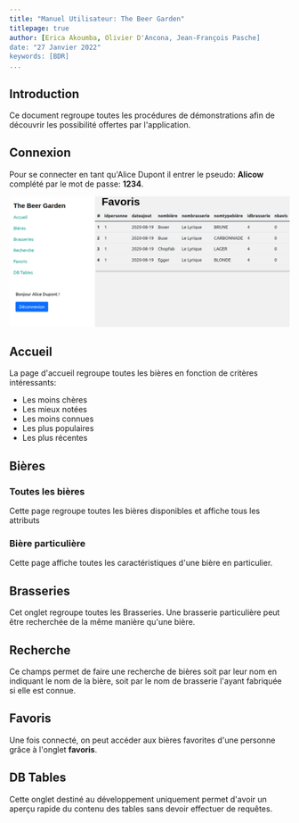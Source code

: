 ```yaml
---
title: "Manuel Utilisateur: The Beer Garden"
titlepage: true
author: [Erica Akoumba, Olivier D'Ancona, Jean-François Pasche]
date: "27 Janvier 2022"
keywords: [BDR]
...
```


## Introduction

Ce document regroupe toutes les procédures de démonstrations afin de découvrir les possibilité offertes par l'application.

## Connexion

Pour se connecter en tant qu'Alice Dupont il entrer le pseudo: **Alicow** complété par le mot de passe: **1234**.

![Alice Dupont est connectée](images/Favoris.png)

## Accueil

La page d'accueil regroupe toutes les bières en fonction de critères intéressants:

- Les moins chères
- Les mieux notées
- Les moins connues
- Les plus populaires
- Les plus récentes

## Bières

### Toutes les bières

Cette page regroupe toutes les bières disponibles et affiche tous les attributs

### Bière particulière

Cette page affiche toutes les caractéristiques d'une bière en particulier.

## Brasseries

Cet onglet regroupe toutes les Brasseries. Une brasserie particulière peut être recherchée de la même manière qu'une bière.

## Recherche

Ce champs permet de faire une recherche de bières soit par leur nom en indiquant le nom de la bière, soit par le nom de brasserie l'ayant fabriquée si elle est connue.

## Favoris

Une fois connecté, on peut accéder aux bières favorites d'une personne grâce à l'onglet **favoris**.

## DB Tables

Cette onglet destiné au développement uniquement permet d'avoir un aperçu rapide du contenu des tables sans devoir effectuer de requêtes.

